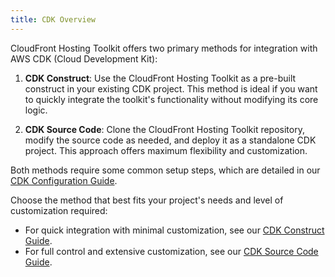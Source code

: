```yaml
---
title: CDK Overview
---
```


CloudFront Hosting Toolkit offers two primary methods for integration with AWS CDK (Cloud Development Kit):

1. **CDK Construct**: Use the CloudFront Hosting Toolkit as a pre-built construct in your existing CDK project. This method is ideal if you want to quickly integrate the toolkit's functionality without modifying its core logic.

2. **CDK Source Code**: Clone the CloudFront Hosting Toolkit repository, modify the source code as needed, and deploy it as a standalone CDK project. This approach offers maximum flexibility and customization.

Both methods require some common setup steps, which are detailed in our [CDK Configuration Guide](cdk-configuration-guide.md).

Choose the method that best fits your project's needs and level of customization required:

- For quick integration with minimal customization, see our [CDK Construct Guide](cdk-construct.md).
- For full control and extensive customization, see our [CDK Source Code Guide](cdk-source-code.md).